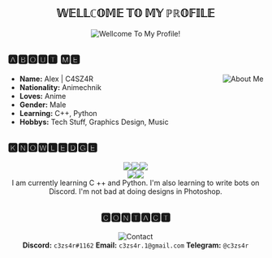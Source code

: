 
## <div align="center">𝕎𝔼𝕃𝕃ℂ𝕆𝕄𝔼 𝕋𝕆 𝕄𝕐 ℙℝ𝕆𝔽𝕀𝕃𝔼</div>
<div align="center"><img src="https://s2.gifyu.com/images/c1625a30f9cd06c8b5.gif" alt="Wellcome To My Profile!"></div>

## 🅰🅱🅾🆄🆃 🅼🅴
<img src="https://s2.gifyu.com/images/c217e7d581b71c1178.gif" alt="About Me" align="right">

 - **Name:**  Alex | C4SZ4R  
 - **Nationality:**  Animechnik
 - **Loves:**  Anime
 - **Gender:**  Male
 - **Learning:** C++, Python 
 - **Hobbys:**  Tech Stuff, Graphics Design, Music

## <div aling="center">🅺🅽🅾🆆🅻🅴🅳🅶🅴</div>
<div align="center"><img src="https://i.imgur.com/dWV77Fx.png"><img src="https://i.imgur.com/yascq2E.png"><img src="https://i.imgur.com/ngNdC3W.pngg">
<div><img src="https://i.imgur.com/QY6ia4c.png"><img src="https://i.imgur.com/lWbq4kp.png">
<div align="center">I am currently learning C ++ and Python. I'm also learning to write bots on Discord. I'm not bad at doing designs in Photoshop.</div>

## 🅲🅾🅽🆃🅰🅲🆃
<img src="https://s2.gifyu.com/images/c3c0492baa2ca409cc.png" alt="Contact" align="center">

<div align="center"><strong>Discord:</strong> <code>c3zs4r#1162</code> <strong>Email:</strong> <code>c3zs4r.1@gmail.com</code> <strong>Telegram:</strong> <code>@c3zs4r</code></div>

